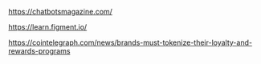 
https://chatbotsmagazine.com/

https://learn.figment.io/

https://cointelegraph.com/news/brands-must-tokenize-their-loyalty-and-rewards-programs